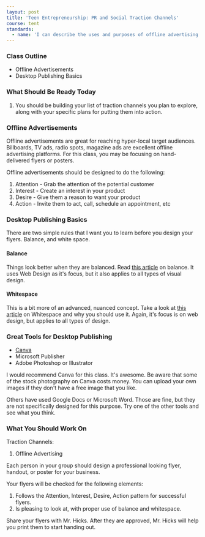 ```yaml
---
layout: post
title: 'Teen Entrepreneurship: PR and Social Traction Channels'
course: tent
standards:
  - name: 'I can describe the uses and purposes of offline advertising.'
---
```


### Class Outline

* Offline Advertisements
* Desktop Publishing Basics

### What Should Be Ready Today

1. You should be building your list of traction channels you plan to explore, along with your specific plans for putting them into action.

### Offline Advertisements

Offline advertisements are great for reaching hyper-local target audiences. Billboards, TV ads, radio spots, magazine ads are excellent offline advertising platforms. For this class, you may be focusing on hand-delivered flyers or posters.

Offline advertisements should be designed to do the following:

1. Attention - Grab the attention of the potential customer
2. Interest - Create an interest in your product
3. Desire - Give them a reason to want your product
4. Action - Invite them to act, call, schedule an appointment, etc

### Desktop Publishing Basics

There are two simple rules that I want you to learn before you design your flyers. Balance, and white space.

#### Balance

Things look better when they are balanced. Read [this article](http://www.onextrapixel.com/2011/08/25/concept-and-factors-of-balance-in-web-design/) on balance. It uses Web Design as it's focus, but it also applies to all types of visual design.

#### Whitespace

This is a bit more of an advanced, nuanced concept. Take a look at [this article](http://blog.teamtreehouse.com/white-space-in-web-design-what-it-is-and-why-you-should-use-it) on Whitespace and why you should use it. Again, it's focus is on web design, but applies to all types of design.

### Great Tools for Desktop Publishing

* [Canva](https://www.canva.com)
* Microsoft Publisher
* Adobe Photoshop or Illustrator

I would recommend Canva for this class. It's awesome. Be aware that some of the stock photography on Canva costs money. You can upload your own images if they don't have a free image that you like.

Others have used Google Docs or Microsoft Word. Those are fine, but they are not specifically designed for this purpose. Try one of the other tools and see what you think.

### What You Should Work On

Traction Channels:

1. Offline Advertising

Each person in your group should design a professional looking flyer, handout, or poster for your business.

Your flyers will be checked for the following elements:

1. Follows the Attention, Interest, Desire, Action pattern for successful flyers.
2. Is pleasing to look at, with proper use of balance and whitespace.

Share your flyers with Mr. Hicks. After they are approved, Mr. Hicks will help you print them to start handing out.
